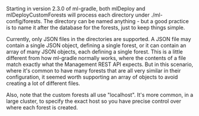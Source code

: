 Starting in version 2.3.0 of ml-gradle, both mlDeploy and mlDeployCustomForests will process
each directory under ./ml-config/forests. The directory can be named anything - but a good practice is
to name it after the database for the forests, just to keep things simple. 

Currently, only JSON files in the directories are supported. A JSON file may contain a single JSON object,
defining a single forest, or it can contain an array of many JSON objects, each defining a single forest. This
is a little different from how ml-gradle normally works, where the contents of a file match exactly what
the Management REST API expects. But in this scenario, where it's common to have many forests that are all
very similar in their configuration, it seemed worth supporting an array of objects to avoid creating a lot
of different files. 

Also, note that the custom forests all use "localhost". It's more common, in a large cluster, to specify
the exact host so you have precise control over where each forest is created.

